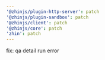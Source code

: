 ```yaml
---
'@zhinjs/plugin-http-server': patch
'@zhinjs/plugin-sandbox': patch
'@zhinjs/client': patch
'@zhinjs/core': patch
'zhin': patch
---
```


fix: qa detail run error
